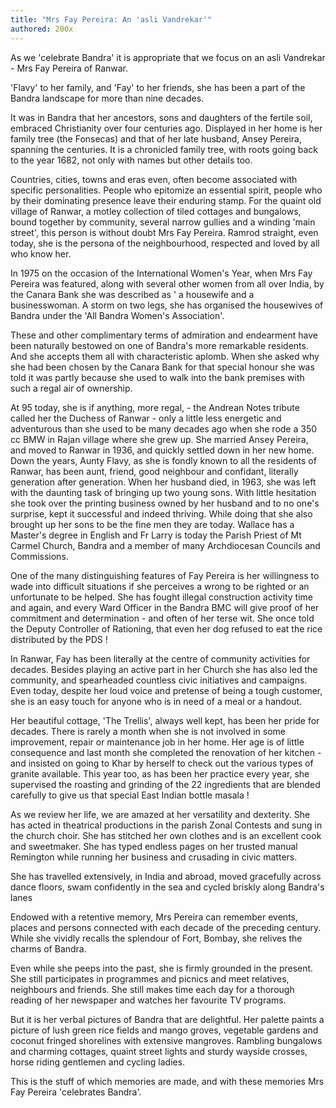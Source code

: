 ```yaml
---
title: "Mrs Fay Pereira: An 'asli Vandrekar'"
authored: 200x
---
```


As we 'celebrate Bandra' it is appropriate that we focus on an asli Vandrekar -
Mrs Fay Pereira of Ranwar.

'Flavy' to her family, and 'Fay' to her friends, she has been a part of the
Bandra landscape for more than nine decades.

It was in Bandra that her ancestors, sons and daughters of the fertile soil,
embraced Christianity over four centuries ago. Displayed in her home is her
family tree (the Fonsecas) and that of her late husband, Ansey Pereira, spanning
the centuries. It is a chronicled family tree, with roots going back to the year
1682, not only with names but other details too.

Countries, cities, towns and eras even, often become associated with specific
personalities. People who epitomize an essential spirit, people who by their
dominating presence leave their enduring stamp. For the quaint old village of
Ranwar, a motley collection of tiled cottages and bungalows, bound together by
community, several narrow gullies and a winding 'main street', this person is
without doubt Mrs Fay Pereira. Ramrod straight, even today, she is the persona
of the neighbourhood, respected and loved by all who know her.

In 1975 on the occasion of the International Women's Year, when Mrs Fay Pereira
was featured, along with several other women from all over India, by the Canara
Bank she was described as ' a housewife and a businesswoman. A storm on two
legs, she has organised the housewives of Bandra under the 'All Bandra Women's
Association'.

These and other complimentary terms of admiration and endearment have been
naturally bestowed on one of Bandra's more remarkable residents. And she accepts
them all with characteristic aplomb. When she asked why she had been chosen by
the Canara Bank for that special honour she was told it was partly because she
used to walk into the bank premises with such a regal air of ownership.

At 95 today, she is if anything, more regal, - the Andrean Notes tribute called
her the Duchess of Ranwar - only a little less energetic and adventurous than
she used to be many decades ago when she rode a 350 cc BMW in Rajan village
where she grew up. She married Ansey Pereira, and moved to Ranwar in 1936, and
quickly settled down in her new home. Down the years, Aunty Flavy, as she is
fondly known to all the residents of Ranwar, has been aunt, friend, good
neighbour and confidant, literally generation after generation. When her husband
died, in 1963, she was left with the daunting task of bringing up two young
sons. With little hesitation she took over the printing business owned by her
husband and to no one's surprise, kept it successful and indeed thriving. While
doing that she also brought up her sons to be the fine men they are today.
Wallace has a Master's degree in English and Fr Larry is today the Parish Priest
of Mt Carmel Church, Bandra and a member of many Archdiocesan Councils and
Commissions.

One of the many distinguishing features of Fay Pereira is her willingness to
wade into difficult situations if she perceives a wrong to be righted or an
unfortunate to be helped. She has fought illegal construction activity time and
again, and every Ward Officer in the Bandra BMC will give proof of her
commitment and determination - and often of her terse wit. She once told the
Deputy Controller of Rationing, that even her dog refused to eat the rice
distributed by the PDS !

In Ranwar, Fay has been literally at the centre of community activities for
decades. Besides playing an active part in her Church she has also led the
community, and spearheaded countless civic initiatives and campaigns. Even
today, despite her loud voice and pretense of being a tough customer, she is an
easy touch for anyone who is in need of a meal or a handout.

Her beautiful cottage, 'The Trellis', always well kept, has been her pride for
decades. There is rarely a month when she is not involved in some improvement,
repair or maintenance job in her home. Her age is of little consequence and last
month she completed the renovation of her kitchen - and insisted on going to
Khar by herself to check out the various types of granite available. This year
too, as has been her practice every year, she supervised the roasting and
grinding of the 22 ingredients that are blended carefully to give us that
special East Indian bottle masala !

As we review her life, we are amazed at her versatility and dexterity. She has
acted in theatrical productions in the parish Zonal Contests and sung in the
church choir. She has stitched her own clothes and is an excellent cook and
sweetmaker. She has typed endless pages on her trusted manual Remington while
running her business and crusading in civic matters.

She has travelled extensively, in India and abroad, moved gracefully across
dance floors, swam confidently in the sea and cycled briskly along Bandra's
lanes

Endowed with a retentive memory, Mrs Pereira can remember events, places and
persons connected with each decade of the preceding century. While she vividly
recalls the splendour of Fort, Bombay, she relives the charms of Bandra.

Even while she peeps into the past, she is firmly grounded in the present. She
still participates in programmes and picnics and meet relatives, neighbours and
friends. She still makes time each day for a thorough reading of her newspaper
and watches her favourite TV programs.

But it is her verbal pictures of Bandra that are delightful. Her palette paints
a picture of lush green rice fields and mango groves, vegetable gardens and
coconut fringed shorelines with extensive mangroves. Rambling bungalows and
charming cottages, quaint street lights and sturdy wayside crosses, horse riding
gentlemen and cycling ladies.

This is the stuff of which memories are made, and with these memories Mrs Fay
Pereira 'celebrates Bandra'.


